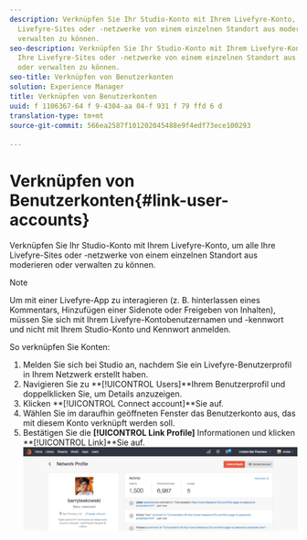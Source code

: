 ```yaml
---
description: Verknüpfen Sie Ihr Studio-Konto mit Ihrem Livefyre-Konto, um alle Ihre
  Livefyre-Sites oder -netzwerke von einem einzelnen Standort aus moderieren oder
  verwalten zu können.
seo-description: Verknüpfen Sie Ihr Studio-Konto mit Ihrem Livefyre-Konto, um alle
  Ihre Livefyre-Sites oder -netzwerke von einem einzelnen Standort aus moderieren
  oder verwalten zu können.
seo-title: Verknüpfen von Benutzerkonten
solution: Experience Manager
title: Verknüpfen von Benutzerkonten
uuid: f 1106367-64 f 9-4304-aa 04-f 931 f 79 ffd 6 d
translation-type: tm+mt
source-git-commit: 566ea2587f101202045488e9f4edf73ece100293

---
```



# Verknüpfen von Benutzerkonten{#link-user-accounts}

Verknüpfen Sie Ihr Studio-Konto mit Ihrem Livefyre-Konto, um alle Ihre Livefyre-Sites oder -netzwerke von einem einzelnen Standort aus moderieren oder verwalten zu können.

>[!NOTE]
>
>Um mit einer Livefyre-App zu interagieren (z. B. hinterlassen eines Kommentars, Hinzufügen einer Sidenote oder Freigeben von Inhalten), müssen Sie sich mit Ihrem Livefyre-Kontobenutzernamen und -kennwort und nicht mit Ihrem Studio-Konto und Kennwort anmelden.

So verknüpfen Sie Konten:

1. Melden Sie sich bei Studio an, nachdem Sie ein Livefyre-Benutzerprofil in Ihrem Netzwerk erstellt haben.
1. Navigieren Sie zu **[!UICONTROL Users]**Ihrem Benutzerprofil und doppelklicken Sie, um Details anzuzeigen.
1. Klicken **[!UICONTROL Connect account]**Sie auf.
1. Wählen Sie im daraufhin geöffneten Fenster das Benutzerkonto aus, das mit diesem Konto verknüpft werden soll.
1. Bestätigen Sie die **[!UICONTROL Link Profile]** Informationen und klicken **[!UICONTROL Link]**Sie auf. ![](assets/UsersConnectAccount-1024x311.png)

